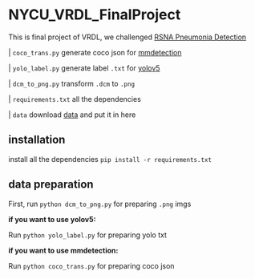 # NYCU_VRDL_FinalProject
This is final project of VRDL, we challenged [RSNA Pneumonia Detection](https://www.kaggle.com/c/rsna-pneumonia-detection-challenge/overview)

| ```coco_trans.py``` generate coco json for [mmdetection](https://github.com/open-mmlab/mmdetection)

| ```yolo_label.py``` generate label ```.txt``` for [yolov5](https://github.com/ultralytics/yolov5)

| ```dcm_to_png.py``` transform ```.dcm``` to ```.png```

| ```requirements.txt``` all the dependencies

| ```data``` download [data](https://www.kaggle.com/c/rsna-pneumonia-detection-challenge/data) and put it in here
## installation
install all the dependencies ```pip install -r requirements.txt```
## data preparation
First, run ```python dcm_to_png.py``` for preparing ```.png``` imgs

**if you want to use yolov5:**

Run ```python yolo_label.py``` for preparing yolo txt

**if you want to use mmdetection:**

Run ```python coco_trans.py``` for preparing coco json